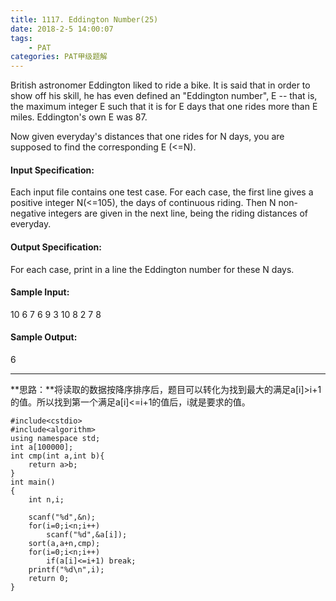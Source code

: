```yaml
---
title: 1117. Eddington Number(25)
date: 2018-2-5 14:00:07
tags: 
	- PAT
categories: PAT甲级题解
---
```


British astronomer Eddington liked to ride a bike. It is said that in order to show off his skill, he has even defined an "Eddington number", E -- that is, the maximum integer E such that it is for E days that one rides more than E miles. Eddington's own E was 87.

Now given everyday's distances that one rides for N days, you are supposed to find the corresponding E (<=N).

#### Input Specification:

Each input file contains one test case. For each case, the first line gives a positive integer N(<=105), the days of continuous riding. Then N non-negative integers are given in the next line, being the riding distances of everyday.

#### Output Specification:

For each case, print in a line the Eddington number for these N days.

#### Sample Input:
10
6 7 6 9 3 10 8 2 7 8
#### Sample Output:
6
***

**思路：**将读取的数据按降序排序后，题目可以转化为找到最大的满足a[i]>i+1的值。所以找到第一个满足a[i]<=i+1的值后，i就是要求的值。

```
#include<cstdio>
#include<algorithm>
using namespace std;
int a[100000];
int cmp(int a,int b){
    return a>b;
}
int main()
{
    int n,i;

    scanf("%d",&n);
    for(i=0;i<n;i++)
        scanf("%d",&a[i]);
    sort(a,a+n,cmp);
    for(i=0;i<n;i++)
        if(a[i]<=i+1) break;
    printf("%d\n",i);
    return 0;
}
```